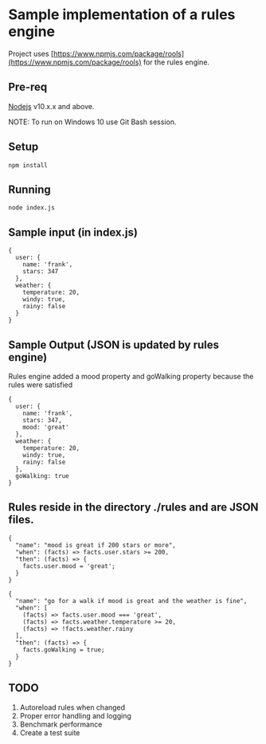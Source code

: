# Sample implementation of a rules engine

Project uses [https://www.npmjs.com/package/rools](https://www.npmjs.com/package/rools) for the rules engine.

## Pre-req

[Nodejs](https://nodejs.org/en/) v10.x.x and above.

NOTE: To run on Windows 10 use Git Bash session.

## Setup

```
npm install
```

## Running
```
node index.js
```

## Sample input (in index.js)
```
{
  user: {
    name: 'frank',
    stars: 347
  },
  weather: {
    temperature: 20,
    windy: true,
    rainy: false
  }
}
```

## Sample Output (JSON is updated by rules engine)

Rules engine added a mood property and goWalking property because the rules were satisfied
```
{ 
  user: { 
    name: 'frank', 
    stars: 347, 
    mood: 'great'
  },
  weather: { 
    temperature: 20, 
    windy: true, 
    rainy: false 
  },
  goWalking: true 
}
```

## Rules reside in the directory ./rules and are JSON files.
```
{
  "name": "mood is great if 200 stars or more",
  "when": (facts) => facts.user.stars >= 200,
  "then": (facts) => {
    facts.user.mood = 'great';
  }
}
```

```
{
  "name": "go for a walk if mood is great and the weather is fine",
  "when": [
    (facts) => facts.user.mood === 'great',
    (facts) => facts.weather.temperature >= 20,
    (facts) => !facts.weather.rainy
  ],
  "then": (facts) => {
    facts.goWalking = true;
  }
}
```

## TODO
1. Autoreload rules when changed
2. Proper error handling and logging
3. Benchmark performance
4. Create a test suite
